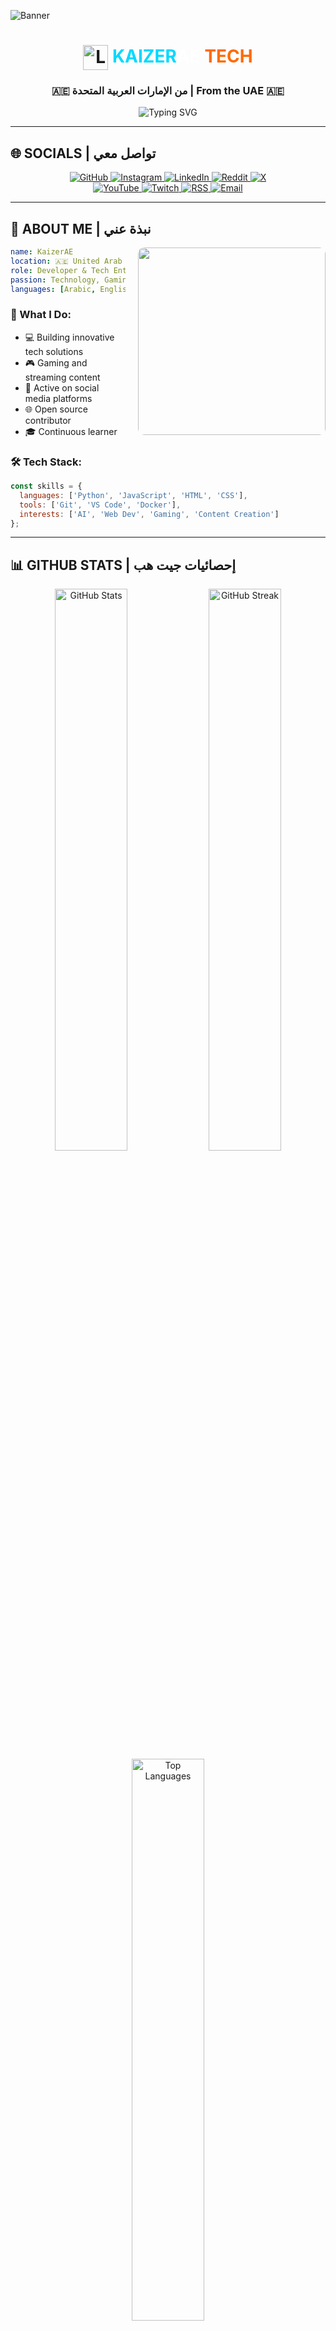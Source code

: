 ![Banner](https://github.com/user-attachments/assets/0af76375-9c46-4a0d-bdfc-ea25bcb6e4a6)

<div align="center">
  <h1>
    <img src="https://raw.githubusercontent.com/KaizerAE/KaizerAE/main/assets/logo.png" alt="Logo" width="40" height="40" align="center" />
    <span style="color:#00D9FF">KAIZER</span><span style="color:#FFFFFF">AE</span> <span style="color:#FF6B00">TECH</span>
  </h1>
  
  <h3>🇦🇪 من الإمارات العربية المتحدة | From the UAE 🇦🇪</h3>
</div>

<div align="center">
  <img src="https://readme-typing-svg.demolab.com?font=Fira+Code&weight=600&size=28&duration=3000&pause=1000&color=00D9FF&center=true&vCenter=true&width=600&lines=Developer+%7C+Tech+Enthusiast;Content+Creator;UAE+Based" alt="Typing SVG" />
</div>

---

## 🌐 **SOCIALS** | تواصل معي

<div align="center">
  
  <a href="https://github.com/KaizerAE" target="_blank">
    <img src="https://img.shields.io/badge/GitHub-181717?style=for-the-badge&logo=github&logoColor=white" alt="GitHub" />
  </a>
  <a href="https://www.instagram.com/CQIE_" target="_blank">
    <img src="https://img.shields.io/badge/Instagram-E4405F?style=for-the-badge&logo=instagram&logoColor=white" alt="Instagram" />
  </a>
  <a href="https://www.linkedin.com/in/KaizerAE" target="_blank">
    <img src="https://img.shields.io/badge/LinkedIn-0A66C2?style=for-the-badge&logo=linkedin&logoColor=white" alt="LinkedIn" />
  </a>
  <a href="https://www.reddit.com/user/KaizerAE/" target="_blank">
    <img src="https://img.shields.io/badge/Reddit-FF4500?style=for-the-badge&logo=reddit&logoColor=white" alt="Reddit" />
  </a>
  <a href="https://x.com/KaizerQ5" target="_blank">
    <img src="https://img.shields.io/badge/X-000000?style=for-the-badge&logo=x&logoColor=white" alt="X" />
  </a>
  
  <br/>
  
  <a href="https://www.youtube.com/@KaizerAE" target="_blank">
    <img src="https://img.shields.io/badge/YouTube-FF0000?style=for-the-badge&logo=youtube&logoColor=white" alt="YouTube" />
  </a>
  <a href="https://www.twitch.tv/KaizerAE" target="_blank">
    <img src="https://img.shields.io/badge/Twitch-9146FF?style=for-the-badge&logo=twitch&logoColor=white" alt="Twitch" />
  </a>
  <a href="https://github.com/KaizerAE.atom" target="_blank">
    <img src="https://img.shields.io/badge/RSS-FFA500?style=for-the-badge&logo=rss&logoColor=white" alt="RSS" />
  </a>
  <a href="mailto:NachtAE@proton.me" target="_blank">
    <img src="https://img.shields.io/badge/Email-8B89CC?style=for-the-badge&logo=protonmail&logoColor=white" alt="Email" />
  </a>
  
</div>

---

## 👤 **ABOUT ME** | نبذة عني

<img align="right" src="https://github.com/user-attachments/assets/0af76375-9c46-4a0d-bdfc-ea25bcb6e4a6" width="300" style="border-radius: 10px; margin-left: 20px;" />

```yaml
name: KaizerAE
location: 🇦🇪 United Arab Emirates
role: Developer & Tech Enthusiast
passion: Technology, Gaming, Content Creation
languages: [Arabic, English]
```

### 🚀 What I Do:
- 💻 Building innovative tech solutions
- 🎮 Gaming and streaming content
- 📱 Active on social media platforms
- 🌐 Open source contributor
- 🎓 Continuous learner

### 🛠️ Tech Stack:
```javascript
const skills = {
  languages: ['Python', 'JavaScript', 'HTML', 'CSS'],
  tools: ['Git', 'VS Code', 'Docker'],
  interests: ['AI', 'Web Dev', 'Gaming', 'Content Creation']
};
```

---

## 📊 **GITHUB STATS** | إحصائيات جيت هب

<div align="center">
  
  <img src="https://github-readme-stats.vercel.app/api?username=KaizerAE&show_icons=true&theme=tokyonight&hide_border=true&bg_color=0D1117&title_color=00D9FF&icon_color=FF6B00&text_color=FFFFFF" alt="GitHub Stats" width="48%" />
  
  <img src="https://github-readme-streak-stats.herokuapp.com/?user=KaizerAE&theme=tokyonight&hide_border=true&background=0D1117&ring=00D9FF&fire=FF6B00&currStreakLabel=00D9FF" alt="GitHub Streak" width="48%" />
  
</div>

<div align="center">
  <img src="https://github-readme-stats.vercel.app/api/top-langs/?username=KaizerAE&layout=compact&theme=tokyonight&hide_border=true&bg_color=0D1117&title_color=00D9FF&text_color=FFFFFF" alt="Top Languages" width="48%" />
</div>

---

## 📈 **CONTRIBUTION GRAPH** | مخطط المساهمات

<div align="center">
  <img src="https://github-readme-activity-graph.vercel.app/graph?username=KaizerAE&bg_color=0D1117&color=00D9FF&line=FF6B00&point=FFFFFF&area=true&hide_border=true" alt="Contribution Graph" />
</div>

---

## 🏆 **ACHIEVEMENTS** | الإنجازات

<div align="center">
  <img src="https://github-profile-trophy.vercel.app/?username=KaizerAE&theme=tokyonight&no-frame=true&no-bg=true&column=7&margin-w=15&margin-h=15" alt="GitHub Trophies" />
</div>

---

## 🎯 **CURRENT FOCUS** | التركيز الحالي

```diff
+ 🔭 Working on personal tech projects
+ 🌱 Learning new technologies and frameworks
+ 👯 Looking to collaborate on open source projects
+ 💬 Ask me about tech, gaming, and content creation
+ ⚡ Fun fact: Based in the UAE 🇦🇪
```

---

## 📫 **CONTACT** | تواصل

<div align="center">
  
| Platform | Link |
|----------|------|
| 🐦 **X (Twitter)** | [@KaizerQ5](https://x.com/KaizerQ5) |
| 📸 **Instagram** | [@CQIE_](https://www.instagram.com/CQIE_) |
| 💼 **LinkedIn** | [KaizerAE](https://www.linkedin.com/in/KaizerAE) |
| 🎮 **Twitch** | [KaizerAE](https://www.twitch.tv/KaizerAE) |
| 📺 **YouTube** | [@KaizerAE](https://www.youtube.com/@KaizerAE) |
| 📧 **Email** | [NachtAE@proton.me](mailto:NachtAE@proton.me) |

</div>

---

<div align="center">
  
  ### 💖 **SUPPORT** | الدعم
  
  If you like my work, consider following me and starring my repositories!
  
  إذا أعجبك عملي، تابعني وضع نجمة على مشاريعي!
  
  <img src="https://komarev.com/ghpvc/?username=KaizerAE&label=Profile%20Views&color=00D9FF&style=flat-square" alt="Profile views" />
  
</div>

---

<div align="center">
  <img src="https://capsule-render.vercel.app/api?type=waving&color=gradient&customColorList=12,14,16,18,20&height=100&section=footer" />
</div>
